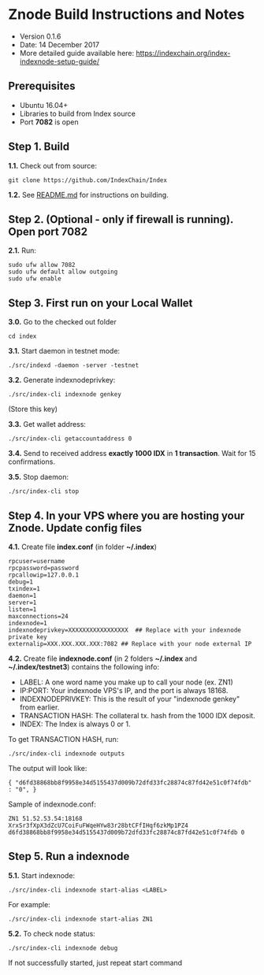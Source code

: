 Znode Build Instructions and Notes
=============================
 - Version 0.1.6
 - Date: 14 December 2017
 - More detailed guide available here: https://indexchain.org/index-indexnode-setup-guide/

Prerequisites
-------------
 - Ubuntu 16.04+
 - Libraries to build from Index source
 - Port **7082** is open

Step 1. Build
----------------------
**1.1.**  Check out from source:

    git clone https://github.com/IndexChain/Index

**1.2.**  See [README.md](README.md) for instructions on building.

Step 2. (Optional - only if firewall is running). Open port 7082
----------------------
**2.1.**  Run:

    sudo ufw allow 7082
    sudo ufw default allow outgoing
    sudo ufw enable

Step 3. First run on your Local Wallet
----------------------
**3.0.**  Go to the checked out folder

    cd index

**3.1.**  Start daemon in testnet mode:

    ./src/indexd -daemon -server -testnet

**3.2.**  Generate indexnodeprivkey:

    ./src/index-cli indexnode genkey

(Store this key)

**3.3.**  Get wallet address:

    ./src/index-cli getaccountaddress 0

**3.4.**  Send to received address **exactly 1000 IDX** in **1 transaction**. Wait for 15 confirmations.

**3.5.**  Stop daemon:

    ./src/index-cli stop

Step 4. In your VPS where you are hosting your Znode. Update config files
----------------------
**4.1.**  Create file **index.conf** (in folder **~/.index**)

    rpcuser=username
    rpcpassword=password
    rpcallowip=127.0.0.1
    debug=1
    txindex=1
    daemon=1
    server=1
    listen=1
    maxconnections=24
    indexnode=1
    indexnodeprivkey=XXXXXXXXXXXXXXXXX  ## Replace with your indexnode private key
    externalip=XXX.XXX.XXX.XXX:7082 ## Replace with your node external IP

**4.2.**  Create file **indexnode.conf** (in 2 folders **~/.index** and **~/.index/testnet3**) contains the following info:
 - LABEL: A one word name you make up to call your node (ex. ZN1)
 - IP:PORT: Your indexnode VPS's IP, and the port is always 18168.
 - INDEXNODEPRIVKEY: This is the result of your "indexnode genkey" from earlier.
 - TRANSACTION HASH: The collateral tx. hash from the 1000 IDX deposit.
 - INDEX: The Index is always 0 or 1.

To get TRANSACTION HASH, run:

    ./src/index-cli indexnode outputs

The output will look like:

    { "d6fd38868bb8f9958e34d5155437d009b72dfd33fc28874c87fd42e51c0f74fdb" : "0", }

Sample of indexnode.conf:

    ZN1 51.52.53.54:18168 XrxSr3fXpX3dZcU7CoiFuFWqeHYw83r28btCFfIHqf6zkMp1PZ4 d6fd38868bb8f9958e34d5155437d009b72dfd33fc28874c87fd42e51c0f74fdb 0

Step 5. Run a indexnode
----------------------
**5.1.**  Start indexnode:

    ./src/index-cli indexnode start-alias <LABEL>

For example:

    ./src/index-cli indexnode start-alias ZN1

**5.2.**  To check node status:

    ./src/index-cli indexnode debug

If not successfully started, just repeat start command
